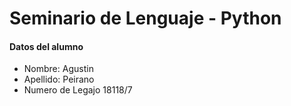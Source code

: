 # Seminario de Lenguaje - Python

#### Datos del alumno


-  Nombre: Agustin
- Apellido:  Peirano 
- Numero de Legajo  18118/7 
